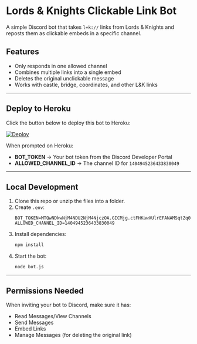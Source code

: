# Lords & Knights Clickable Link Bot

A simple Discord bot that takes `l+k://` links from Lords & Knights and reposts them as clickable embeds in a specific channel.

## Features
- Only responds in one allowed channel
- Combines multiple links into a single embed
- Deletes the original unclickable message
- Works with castle, bridge, coordinates, and other L&K links

---

## Deploy to Heroku

Click the button below to deploy this bot to Heroku:

[![Deploy](https://www.heroku.com/deploy?template=https://github.com/concurxx/discord-bot)](https://www.heroku.com/deploy?template=https://github.com/concurxx/discord-bot)

When prompted on Heroku:
- **BOT_TOKEN** → Your bot token from the Discord Developer Portal
- **ALLOWED_CHANNEL_ID** → The channel ID for `1404945236433830049`

---

## Local Development

1. Clone this repo or unzip the files into a folder.
2. Create `.env`:
    ```
    BOT_TOKEN=MTQwNDkwNjM4NDU2NjM4NjczOA.GICMjg.ctFHKawXUlrEFANAMSqtZq0aRpHiFJ4wUmp1XA
    ALLOWED_CHANNEL_ID=1404945236433830049
    ```
3. Install dependencies:
    ```bash
    npm install
    ```
4. Start the bot:
    ```bash
    node bot.js
    ```

---

## Permissions Needed
When inviting your bot to Discord, make sure it has:
- Read Messages/View Channels
- Send Messages
- Embed Links
- Manage Messages (for deleting the original link)



